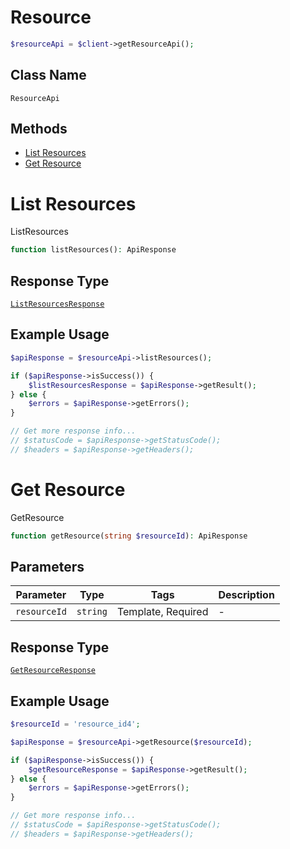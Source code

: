 # Resource

```php
$resourceApi = $client->getResourceApi();
```

## Class Name

`ResourceApi`

## Methods

* [List Resources](../../doc/apis/resource.md#list-resources)
* [Get Resource](../../doc/apis/resource.md#get-resource)


# List Resources

ListResources

```php
function listResources(): ApiResponse
```

## Response Type

[`ListResourcesResponse`](../../doc/models/list-resources-response.md)

## Example Usage

```php
$apiResponse = $resourceApi->listResources();

if ($apiResponse->isSuccess()) {
    $listResourcesResponse = $apiResponse->getResult();
} else {
    $errors = $apiResponse->getErrors();
}

// Get more response info...
// $statusCode = $apiResponse->getStatusCode();
// $headers = $apiResponse->getHeaders();
```


# Get Resource

GetResource

```php
function getResource(string $resourceId): ApiResponse
```

## Parameters

| Parameter | Type | Tags | Description |
|  --- | --- | --- | --- |
| `resourceId` | `string` | Template, Required | - |

## Response Type

[`GetResourceResponse`](../../doc/models/get-resource-response.md)

## Example Usage

```php
$resourceId = 'resource_id4';

$apiResponse = $resourceApi->getResource($resourceId);

if ($apiResponse->isSuccess()) {
    $getResourceResponse = $apiResponse->getResult();
} else {
    $errors = $apiResponse->getErrors();
}

// Get more response info...
// $statusCode = $apiResponse->getStatusCode();
// $headers = $apiResponse->getHeaders();
```

